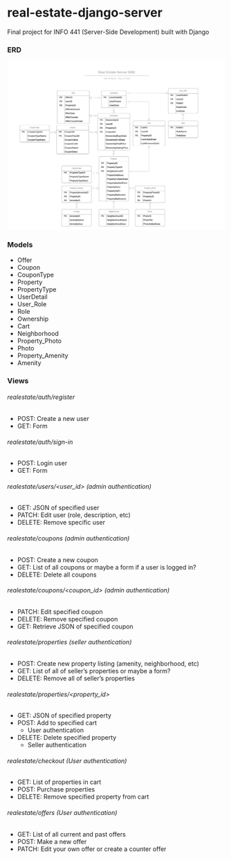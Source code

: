 # real-estate-django-server
Final project for INFO 441 (Server-Side Development) built with Django

### ERD
<img src="Real Estate Server ERD.jpeg" alt="Real Estate Server ERD">

### Models
- Offer
- Coupon
- CouponType
- Property
- PropertyType
- UserDetail
- User_Role
- Role
- Ownership
- Cart
- Neighborhood
- Property_Photo
- Photo
- Property_Amenity
- Amenity

### Views

###### realestate/auth/register
- POST: Create a new user
- GET: Form
###### realestate/auth/sign-in
- POST: Login user
- GET: Form
###### realestate/users/<user_id> (admin authentication)
- GET: JSON of specified user
- PATCH: Edit user (role, description, etc)
- DELETE: Remove specific user
###### realestate/coupons (admin authentication)
- POST: Create a new coupon
- GET: List of all coupons or maybe a form if a user is logged in?
- DELETE: Delete all coupons
###### realestate/coupons/<coupon_id> (admin authentication)
- PATCH: Edit specified coupon
- DELETE: Remove specified coupon
- GET: Retrieve JSON of specified coupon
###### realestate/properties (seller authentication)
- POST: Create new property listing (amenity, neighborhood, etc)
- GET: List of all of seller’s properties or maybe a form?
- DELETE: Remove all of seller’s properties
###### realestate/properties/<property_id>
- GET: JSON of specified property
- POST: Add to specified cart
    - User authentication
- DELETE: Delete specified property
    - Seller authentication
###### realestate/checkout (User authentication)
- GET: List of properties in cart
- POST: Purchase properties
- DELETE: Remove specified property from cart
###### realestate/offers (User authentication)
- GET: List of all current and past offers
- POST: Make a new offer
- PATCH: Edit your own offer or create a counter offer
